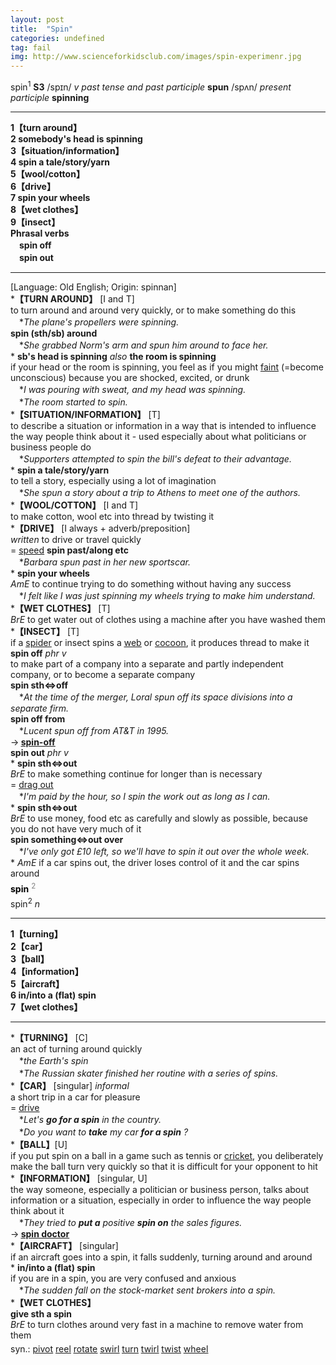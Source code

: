 ```yaml
---
layout: post
title:  "Spin"
categories: undefined
tag: fail
img: http://www.scienceforkidsclub.com/images/spin-experimenr.jpg
---
```

<DIV style="MARGIN: 0px 0px 5px">spin<SUP>1</SUP> <B>S3</B> /spɪn/ <I>v past tense and past participle</I> <B>spun</B> /spʌn/ <I>present participle</I> <B>spinning</B>
<HR>
<B>1【turn around】</B><BR><B>2 somebody's head is spinning</B><BR><B>3【situation/information】</B><BR><B>4 spin a tale/story/yarn</B><BR><B>5【wool/cotton】</B><BR><B>6【drive】</B><BR><B>7 spin your wheels</B><BR><B>8【wet clothes】</B><BR><B>9【insect】</B><BR><B>Phrasal verbs</B><BR>　<B>spin off</B><BR>　<B>spin out</B>
<HR>
[Language: Old English; Origin: spinnan]<BR>*<B>【TURN AROUND】</B> [I and T]<BR>to turn around and around very quickly, or to make something do this<BR>　*<I>The plane's propellers were spinning.</I><BR><B>spin (sth/sb) around</B><BR>　*<I>She grabbed Norm's arm and spun him around to face her.</I><BR>* <B>sb's head is spinning</B> <I>also</I> <B>the room is spinning</B><BR>if your head or the room is spinning, you feel as if you might <A href="{{ site.baseurl }}/faint"><U>faint</U></A> (=become unconscious) because you are shocked, excited, or drunk<BR>　*<I>I was pouring with sweat, and my head was spinning.</I><BR>　*<I>The room started to spin.</I><BR>*<B>【SITUATION/INFORMATION】</B> [T]<BR>to describe a situation or information in a way that is intended to influence the way people think about it - used especially about what politicians or business people do<BR>　*<I>Supporters attempted to spin the bill's defeat to their advantage.</I><BR>* <B>spin a tale/story/yarn</B><BR>to tell a story, especially using a lot of imagination<BR>　*<I>She spun a story about a trip to Athens to meet one of the authors.</I><BR>*<B>【WOOL/COTTON】</B> [I and T]<BR>to make cotton, wool etc into thread by twisting it<BR>*<B>【DRIVE】</B> [I always + adverb/preposition]<BR><I>written</I> to drive or travel quickly<BR>= <A href="{{ site.baseurl }}/speed"><U>speed</U></A> <B>spin past/along etc</B><BR>　*<I>Barbara spun past in her new sportscar.</I><BR>* <B>spin your wheels</B><BR><I>AmE</I> to continue trying to do something without having any success<BR>　*<I>I felt like I was just spinning my wheels trying to make him understand.</I><BR>*<B>【WET CLOTHES】</B> [T]<BR><I>BrE</I> to get water out of clothes using a machine after you have washed them<BR>*<B>【INSECT】</B> [T]<BR>if a <A href="{{ site.baseurl }}/spider"><U>spider</U></A> or insect spins a <A href="{{ site.baseurl }}/web"><U>web</U></A> or <A href="{{ site.baseurl }}/cocoon"><U>cocoon</U></A>, it produces thread to make it<BR><B>spin off</B> <I>phr v</I><BR>to make part of a company into a separate and partly independent company, or to become a separate company<BR><B>spin sth⇔off</B><BR>　*<I>At the time of the merger, Loral spun off its space divisions into a separate firm.</I><BR><B>spin off from</B><BR>　*<I>Lucent spun off from AT&amp;T in 1995.</I><BR>→<B> <A href="{{ site.baseurl }}/spin-off"><U>spin-off</U></A></B><BR><B>spin out</B> <I>phr v</I><BR>* <B>spin sth⇔out</B><BR><I>BrE</I> to make something continue for longer than is necessary<BR>= <A href="{{ site.baseurl }}/drag%20out"><U>drag out</U></A><BR>　*<I>I'm paid by the hour, so I spin the work out as long as I can.</I><BR>* <B>spin sth⇔out</B><BR><I>BrE</I> to use money, food etc as carefully and slowly as possible, because you do not have very much of it<BR><B>spin something⇔out over</B><BR>　*<I>I've only got £10 left, so we'll have to spin it out over the whole week.</I><BR>* <I>AmE</I> if a car spins out, the driver loses control of it and the car spins around</DIV>
<DIV style="COLOR: #808080; MARGIN: 0px 0px 5px; LINE-HEIGHT: normal"><SPAN style="FONT-SIZE: 10.5pt; COLOR: #000000; LINE-HEIGHT: normal"><B>spin</B></SPAN> <SUP style="FONT-SIZE: 83%; LINE-HEIGHT: normal">2</SUP> </DIV>
<DIV style="MARGIN: 0px 0px 5px">spin<SUP>2</SUP> <I>n</I>
<HR>
<B>1【turning】</B><BR><B>2【car】</B><BR><B>3【ball】</B><BR><B>4【information】</B><BR><B>5【aircraft】</B><BR><B>6 in/into a (flat) spin</B><BR><B>7【wet clothes】</B>
<HR>
*<B>【TURNING】</B> [C] <BR>an act of turning around quickly<BR>　*<I>the Earth's spin</I><BR>　*<I>The Russian skater finished her routine with a series of spins.</I><BR>*<B>【CAR】</B> [singular] <I>informal</I><BR>a short trip in a car for pleasure<BR>= <A href="{{ site.baseurl }}/drive"><U>drive</U></A><BR>　*<I>Let's <B>go for a spin</B> in the country.</I><BR>　*<I>Do you want to <B>take</B> my car <B>for a spin</B> ?</I><BR>*<B>【BALL】</B>[U]<BR>if you put spin on a ball in a game such as tennis or <A href="{{ site.baseurl }}/cricket"><U>cricket</U></A>, you deliberately make the ball turn very quickly so that it is difficult for your opponent to hit<BR>*<B>【INFORMATION】</B> [singular, U]<BR>the way someone, especially a politician or business person, talks about information or a situation, especially in order to influence the way people think about it<BR>　*<I>They tried to <B>put a</B> positive <B>spin on</B> the sales figures.</I><BR>→<B> <A href="{{ site.baseurl }}/spin%20doctor"><U>spin doctor</U></A></B><BR>*<B>【AIRCRAFT】</B> [singular]<BR>if an aircraft goes into a spin, it falls suddenly, turning around and around<BR>* <B>in/into a (flat) spin</B><BR>if you are in a spin, you are very confused and anxious<BR>　*<I>The sudden fall on the stock-market sent brokers into a spin.</I><BR>*<B>【WET CLOTHES】</B><BR><B>give sth a spin</B><BR><I>BrE</I> to turn clothes around very fast in a machine to remove water from them</DIV>
<DIV style="MARGIN: 0px 0px 5px">
<DIV style="MARGIN: 4px 0px">syn.: <A href="{{ site.baseurl }}/pivot"><U>pivot</U></A> <A href="{{ site.baseurl }}/reel"><U>reel</U></A> <A href="{{ site.baseurl }}/rotate"><U>rotate</U></A> <A href="{{ site.baseurl }}/swirl"><U>swirl</U></A> <A href="{{ site.baseurl }}/turn"><U>turn</U></A> <A href="{{ site.baseurl }}/twirl"><U>twirl</U></A> <A href="{{ site.baseurl }}/twist"><U>twist</U></A> <A href="{{ site.baseurl }}/wheel"><U>wheel</U></A></DIV></DIV>
